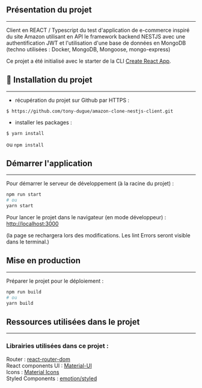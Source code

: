## Présentation du projet
***

Client en REACT / Typescript du test d'application de e-commerce inspiré du site Amazon utilisant en API
le framework backend NESTJS avec une authentification JWT et l'utilisation d'une
base de données en MongoDB (techno utilisées : Docker, MongoDB, Mongoose, mongo-express)

Ce projet a été initialisé avec le starter de la CLI [Create React App](https://github.com/facebook/create-react-app).


## 🚀 Installation du projet
***

- récupération du projet sur Github par HTTPS :

```shell script
$ https://github.com/tony-dugue/amazon-clone-nestjs-client.git
```

- installer les packages :
```shell script
$ yarn install
```
ou `npm install`

## Démarrer l'application
***
Pour démarrer le serveur de développement (à la racine du projet) :
```bash
npm run start
# ou
yarn start
```

Pour lancer le projet dans le navigateur (en mode développeur) :
[http://localhost:3000](http://localhost:3000)

(la page se rechargera lors des modifications.
Les lint Errors seront visible dans le terminal.)

## Mise en production
***

Préparer le projet pour le déploiement :

```bash
npm run build
# ou
yarn build
```

## Ressources utilisées dans le projet
***

### Librairies utilisées dans ce projet :

Router : [react-router-dom](https://www.npmjs.com/package/react-router-dom) <br />
React components UI : [Material-UI](https://mui.com/) <br />
Icons : [Material Icons](https://mui.com/material-ui/material-icons/) <br />
Styled Components : [emotion/styled](https://emotion.sh/docs/introduction) <br />

